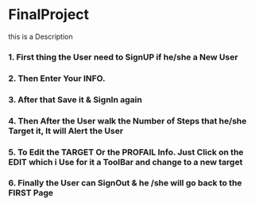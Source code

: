 # FinalProject
this is a Description
### 1. First thing the User need to SignUP if he/she a New User 

### 2. Then Enter Your INFO.

### 3. After that Save it & SignIn again 

### 4. Then After the User walk the Number of Steps that he/she Target it, It will Alert the User 

### 5. To Edit the TARGET Or the PROFAIL Info. Just Click on the EDIT which i Use for it a ToolBar and change to a new target 

### 6. Finally the User can SignOut & he /she will go back to the FIRST Page 
